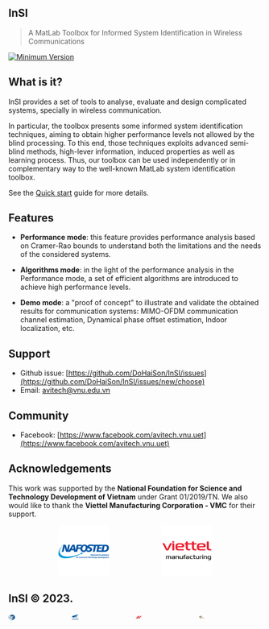 ## InSI
> A MatLab Toolbox for Informed System Identification in Wireless Communications

[![Minimum Version](https://img.shields.io/badge/Requires-R2014a-blue.svg)][matlab]

## What is it?

InSI provides a set of tools to analyse, evaluate and design complicated systems, specially in wireless communication. 

In particular, the toolbox presents some informed system identification techniques, aiming to obtain higher performance levels not allowed by the blind processing. To this end, those techniques exploits advanced semi-blind methods, high-lever information, induced properties as well as learning process. Thus, our toolbox can be used independently or in complementary way to the well-known MatLab system identification toolbox.

See the [Quick start](https://avitech-vnu.github.io/InSI/#/quickstart) guide for more details.

## Features

- **Performance mode**: this feature provides performance analysis based on Cramer-Rao bounds to understand both the limitations and the needs of the considered systems. 

- **Algorithms mode**: in the light of the performance analysis in the Performance mode, a set of efficient algorithms are introduced to achieve high performance levels.

- **Demo mode**: a "proof of concept" to illustrate and validate the obtained results for communication systems: MIMO-OFDM communication channel estimation, Dynamical phase offset estimation, Indoor localization, etc.

## Support

- Github issue: [https://github.com/DoHaiSon/InSI/issues](https://github.com/DoHaiSon/InSI/issues/new/choose)
- Email: [avitech@vnu.edu.vn](mailto:avitech@vnu.edu.vn)

## Community

- Facebook: [https://www.facebook.com/avitech.vnu.uet](https://www.facebook.com/avitech.vnu.uet)

## Acknowledgements

This work was supported by the **National Foundation for Science and Technology Development of Vietnam** under Grant 01/2019/TN. We also would like to thank the **Viettel Manufacturing Corporation - VMC** for their support.

<p float="left" style="text-align-last: center">
  <a href="https://nafosted.gov.vn/" target="_blank"><img src="https://raw.githubusercontent.com/DoHaiSon/InSI/docs/assets/img/Nafosted.png" width=20%/></a>
  <img src="https://raw.githubusercontent.com/DoHaiSon/InSI/docs/assets/img/Viettel_VMC.png" width=20% style="margin-left:20%"/>
</p>

## InSI © 2023.

<p style="float: 'left';">
    <div style="display: flex;">
            <a href="https://uet.vnu.edu.vn" target="_blank"><img src="https://raw.githubusercontent.com/DoHaiSon/InSI/docs/assets/img/VNU_UET.png" style="width: 10%;" /></a>
            <a href="https://www.univ-orleans.fr/en" target="_blank"><img src="https://raw.githubusercontent.com/DoHaiSon/InSI/docs/assets/img/Orleans.png" style="width: 10%;" /></a>
            <a href="https://avitech.uet.vnu.edu.vn/" target="_blank"><img src="https://raw.githubusercontent.com/DoHaiSon/InSI/docs/assets/img/avitech.png" style="width: 10%;" /></a>
            <a href="https://www.univ-orleans.fr/en/prisme" target="_blank"><img src="https://raw.githubusercontent.com/DoHaiSon/InSI/docs/assets/img/PRISME.png" style="width: 10%;" /></a>
    </div>
</p>

[matlab]: http://www.mathworks.com/products/matlab/
